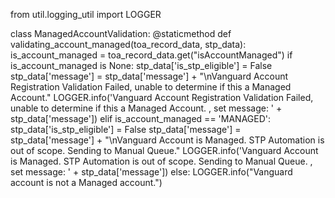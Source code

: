 from util.logging_util import LOGGER

class ManagedAccountValidation:
    @staticmethod
    def validating_account_managed(toa_record_data, stp_data):
        is_account_managed = toa_record_data.get("isAccountManaged")
        if is_account_managed is None:
            stp_data['is_stp_eligible'] = False
            stp_data['message'] = stp_data['message'] + "\nVanguard Account Registration Validation Failed, unable to determine if this a Managed Account."
            LOGGER.info('Vanguard Account Registration Validation Failed, unable to determine if this a Managed Account. , set message: ' + stp_data['message'])
        elif is_account_managed == 'MANAGED':
            stp_data['is_stp_eligible'] = False
            stp_data['message'] = stp_data['message'] + "\nVanguard Account is Managed. STP Automation is out of scope. Sending to Manual Queue."
            LOGGER.info('Vanguard Account is Managed. STP Automation is out of scope. Sending to Manual Queue. , set message: ' + stp_data['message'])
        else:
            LOGGER.info("Vanguard account is not a Managed account.")
